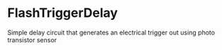 # FlashTriggerDelay

Simple delay circuit that generates an electrical trigger out using photo transistor sensor
